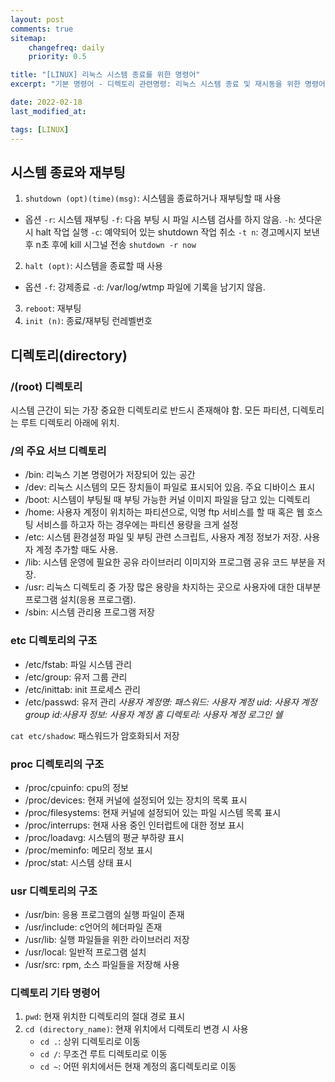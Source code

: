 ```yaml
---
layout: post
comments: true
sitemap:
    changefreq: daily
    priority: 0.5

title: "[LINUX] 리눅스 시스템 종료를 위한 명령어"
excerpt: "기본 명령어 - 디렉토리 관련명령: 리눅스 시스템 종료 및 재시동을 위한 명령어 및 디렉토리 조작을 위한 명령어"

date: 2022-02-18
last_modified_at: 

tags: [LINUX]
---
```


## 시스템 종료와 재부팅
1. `shutdown (opt)(time)(msg)`: 시스템을 종료하거나 재부팅할 때 사용
* 옵션
    `-r`: 시스템 재부팅
    `-f`: 다음 부팅 시 파일 시스템 검사를 하지 않음.
    `-h`: 셧다운 시 halt 작업 실행
    `-c`: 예약되어 있는 shutdown 작업 취소
    `-t n`: 경고메시지 보낸 후 n초 후에 kill 시그널 전송
`shutdown -r now`
2. `halt (opt)`: 시스템을 종료할 때 사용
* 옵션
    `-f`: 강제종료
    `-d`: /var/log/wtmp 파일에 기록을 남기지 않음.
3. `reboot`: 재부팅
4. `init (n)`: 종료/재부팅 런레벨번호

## 디렉토리(directory)

### /(root) 디렉토리
시스템 근간이 되는 가장 중요한 디렉토리로 반드시 존재해야 함. 모든 파티션, 디렉토리는 루트 디렉토리 아래에 위치.

### /의 주요 서브 디렉토리
* /bin: 리눅스 기본 명령어가 저장되어 있는 공간
* /dev: 리눅스 시스템의 모든 장치들이 파일로 표시되어 있음. 주요 디바이스 표시
* /boot: 시스템이 부팅될 때 부팅 가능한 커널 이미지 파일을 담고 있는 디렉토리
* /home: 사용자 계정이 위치하는 파티션으로, 익명 ftp 서비스를 할 때 혹은 웹 호스팅 서비스를 하고자 하는 경우에는 파티션 용량을 크게 설정
* /etc: 시스템 환경설정 파일 및 부팅 관련 스크립트, 사용자 계정 정보가 저장. 사용자 계정 추가할 때도 사용.
* /lib: 시스템 운영에 필요한 공유 라이브러리 이미지와 프로그램 공유 코드 부분을 저장.
* /usr: 리눅스 디렉토리 중 가장 많은 용량을 차지하는 곳으로 사용자에 대한 대부분 프로그램 설치(응용 프로그램).
* /sbin: 시스템 관리용 프로그램 저장

### etc 디렉토리의 구조
* /etc/fstab: 파일 시스템 관리
* /etc/group: 유저 그룹 관리
* /etc/inittab: init 프로세스 관리
* /etc/passwd: 유저 관리
_사용자 계정명: 패스워드: 사용자 계정 uid: 사용자 계정 group id:사용자 정보: 사용자 계정 홈 디렉토리: 사용자 계정 로그인 쉘_

`cat etc/shadow`: 패스워드가 암호화되서 저장

### proc 디렉토리의 구조
* /proc/cpuinfo: cpu의 정보
* /proc/devices: 현재 커널에 설정되어 있는 장치의 목록 표시
* /proc/filesystems: 현재 커널에 설정되어 있는 파일 시스템 목록 표시
* /proc/interrups: 현재 사용 중인 인터럽트에 대한 정보 표시
* /proc/loadavg: 시스템의 평균 부하량 표시
* /proc/meminfo: 메모리 정보 표시
* /proc/stat: 시스템 상태 표시

### usr 디렉토리의 구조
* /usr/bin: 응용 프로그램의 실행 파일이 존재
* /usr/include: c언어의 헤더파일 존재
* /usr/lib: 실행 파일들을 위한 라이브러리 저장
* /usr/local: 일반적 프로그램 설치
* /usr/src: rpm, 소스 파일들을 저장해 사용

### 디렉토리 기타 명령어
1. `pwd`: 현재 위치한 디렉토리의 절대 경로 표시
2. `cd (directory_name)`: 현재 위치에서 디렉토리 변경 시 사용
    * `cd .`: 상위 디렉토리로 이동
    * `cd /`: 무조건 루트 디렉토리로 이동
    * `cd ~`: 어떤 위치에서든 현재 계정의 홈디렉토리로 이동